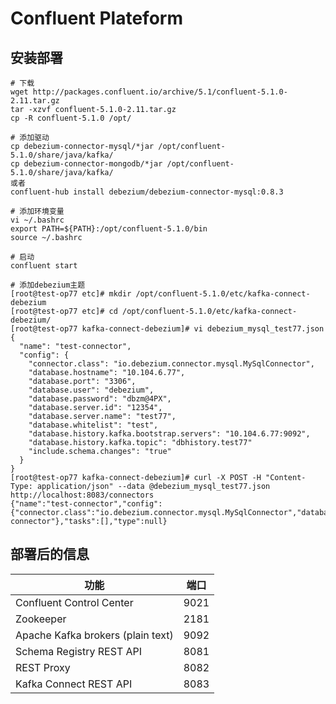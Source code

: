 # Confluent Plateform

## 安装部署

```
# 下载
wget http://packages.confluent.io/archive/5.1/confluent-5.1.0-2.11.tar.gz
tar -xzvf confluent-5.1.0-2.11.tar.gz
cp -R confluent-5.1.0 /opt/

# 添加驱动
cp debezium-connector-mysql/*jar /opt/confluent-5.1.0/share/java/kafka/
cp debezium-connector-mongodb/*jar /opt/confluent-5.1.0/share/java/kafka/
或者
confluent-hub install debezium/debezium-connector-mysql:0.8.3

# 添加环境变量
vi ~/.bashrc
export PATH=${PATH}:/opt/confluent-5.1.0/bin
source ~/.bashrc

# 启动
confluent start

# 添加debezium主题
[root@test-op77 etc]# mkdir /opt/confluent-5.1.0/etc/kafka-connect-debezium
[root@test-op77 etc]# cd /opt/confluent-5.1.0/etc/kafka-connect-debezium/
[root@test-op77 kafka-connect-debezium]# vi debezium_mysql_test77.json
{
  "name": "test-connector",
  "config": {
    "connector.class": "io.debezium.connector.mysql.MySqlConnector",
    "database.hostname": "10.104.6.77",
    "database.port": "3306",
    "database.user": "debezium",
    "database.password": "dbzm@4PX",
    "database.server.id": "12354",
    "database.server.name": "test77",
    "database.whitelist": "test",
    "database.history.kafka.bootstrap.servers": "10.104.6.77:9092",
    "database.history.kafka.topic": "dbhistory.test77"
    "include.schema.changes": "true"
  }
}
[root@test-op77 kafka-connect-debezium]# curl -X POST -H "Content-Type: application/json" --data @debezium_mysql_test77.json  http://localhost:8083/connectors
{"name":"test-connector","config":{"connector.class":"io.debezium.connector.mysql.MySqlConnector","database.hostname":"10.104.6.77","database.port":"3306","database.user":"debezium","database.password":"dbzm@4PX","database.server.id":"12354","database.server.name":"test77","database.whitelist":"test","database.history.kafka.bootstrap.servers":"10.104.6.77:9092","database.history.kafka.topic":"dbhistory.test77","include.schema.changes":"true","name":"test-connector"},"tasks":[],"type":null}

```

## 部署后的信息

| 功能                              | 端口 |
| --------------------------------- | ---- |
| Confluent Control Center          | 9021 |
| Zookeeper                         | 2181 |
| Apache Kafka brokers (plain text) | 9092 |
| Schema Registry REST API          | 8081 |
| REST Proxy                        | 8082 |
| Kafka Connect REST API            | 8083 |

